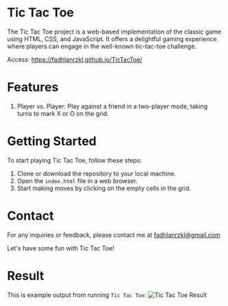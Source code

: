 # Tic Tac Toe
The Tic Tac Toe project is a web-based implementation of the classic game using HTML, CSS, and JavaScript. It offers a delightful gaming experience where players can engage in the well-known tic-tac-toe challenge.

Access: https://fadhlanrzkl.github.io/TicTacToe/

# Features
1. Player vs. Player: Play against a friend in a two-player mode, taking turns to mark X or O on the grid.

# Getting Started
To start playing Tic Tac Toe, follow these steps:

1. Clone or download the repository to your local machine.
2. Open the `index.html` file in a web browser.
3. Start making moves by clicking on the empty cells in the grid.

# Contact
For any inquiries or feedback, please contact me at fadhlanrzkl@gmail.com

Let's have some fun with Tic Tac Toe!

# Result
This is example output from running `Tic Tac Toe`:
![Tic Tac Toe Result](https://github.com/fadhlanrzkl/TicTacToe/assets/137671908/3cea84a3-c881-4743-9080-2ea619eec8dc)
